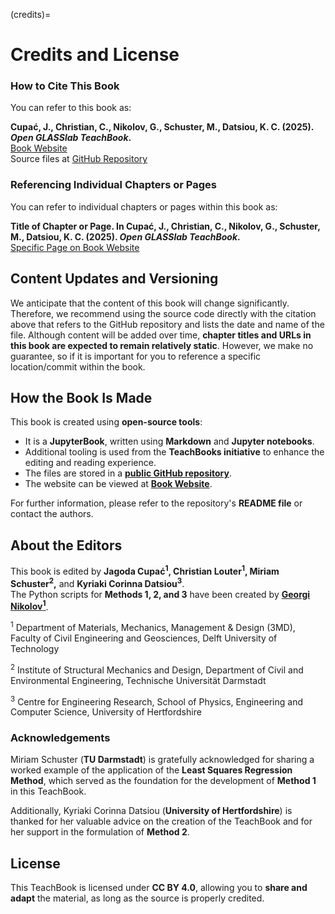 (credits)=
# Credits and License
### How to Cite This Book
You can refer to this book as:  

**Cupać, J., Christian, C., Nikolov, G., Schuster, M., Datsiou, K. C. (2025). _Open GLASSlab TeachBook_.**  
[Book Website](<https://oit.tudelft.nl/open-GLASSlab/>)  
Source files at [GitHub Repository](<https://github.com/TUDelft-books/open-GLASSlab>)  

### Referencing Individual Chapters or Pages

You can refer to individual chapters or pages within this book as:

**Title of Chapter or Page. In Cupać, J., Christian, C., Nikolov, G., Schuster, M., Datsiou, K. C. (2025). _Open GLASSlab TeachBook_.**  
[Specific Page on Book Website](<https://oit.tudelft.nl/open-GLASSlab/>)

## Content Updates and Versioning

We anticipate that the content of this book will change significantly. Therefore, we recommend using the source code directly with the citation above that refers to the GitHub repository and lists the date and name of the file. Although content will be added over time, **chapter titles and URLs in this book are expected to remain relatively static**. However, we make no guarantee, so if it is important for you to reference a specific location/commit within the book.

## How the Book Is Made

This book is created using **open-source tools**:  

- It is a **JupyterBook**, written using **Markdown** and **Jupyter notebooks**.  
- Additional tooling is used from the **TeachBooks initiative** to enhance the editing and reading experience.  
- The files are stored in a **[public GitHub repository](<https://github.com/TUDelft-books/open-GLASSlab>)**.  
- The website can be viewed at **[Book Website](<https://oit.tudelft.nl/open-GLASSlab/>)**.  

For further information, please refer to the repository's **README file** or contact the authors.  


## About the Editors
This book is edited by **Jagoda Cupać<sup>1</sup>, Christian Louter<sup>1</sup>, Miriam Schuster<sup>2</sup>,** and **Kyriaki Corinna Datsiou<sup>3</sup>**.  
The Python scripts for **Methods 1, 2, and 3** have been created by [**Georgi Nikolov<sup>1</sup>**](https://www.linkedin.com/in/georgi-dimitrov-nikolov/). 

<sup>1</sup> Department of Materials, Mechanics, Management & Design (3MD), Faculty of Civil Engineering and Geosciences, Delft University of Technology  

<sup>2</sup> Institute of Structural Mechanics and Design, Department of Civil and Environmental Engineering, Technische Universität Darmstadt  

<sup>3</sup> Centre for Engineering Research, School of Physics, Engineering and Computer Science, University of Hertfordshire  

### Acknowledgements
 
Miriam Schuster (**TU Darmstadt**) is gratefully acknowledged for sharing a worked example of the application of the **Least Squares Regression Method**, which served as the foundation for the development of **Method 1** in this TeachBook.  

Additionally, Kyriaki Corinna Datsiou (**University of Hertfordshire**) is thanked for her valuable advice on the creation of the TeachBook and for her support in the formulation of **Method 2**.  

## License  

This TeachBook is licensed under **CC BY 4.0**, allowing you to **share and adapt** the material, as long as the source is properly credited.  
